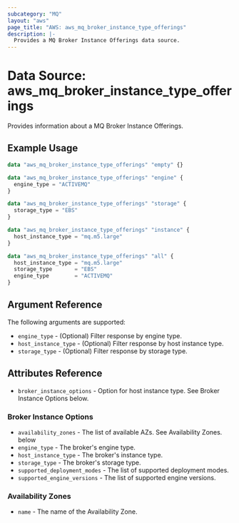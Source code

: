 ```yaml
---
subcategory: "MQ"
layout: "aws"
page_title: "AWS: aws_mq_broker_instance_type_offerings"
description: |-
  Provides a MQ Broker Instance Offerings data source.
---
```


# Data Source: aws_mq_broker_instance_type_offerings

Provides information about a MQ Broker Instance Offerings.

## Example Usage

```terraform
data "aws_mq_broker_instance_type_offerings" "empty" {}

data "aws_mq_broker_instance_type_offerings" "engine" {
  engine_type = "ACTIVEMQ"
}

data "aws_mq_broker_instance_type_offerings" "storage" {
  storage_type = "EBS"
}

data "aws_mq_broker_instance_type_offerings" "instance" {
  host_instance_type = "mq.m5.large"
}

data "aws_mq_broker_instance_type_offerings" "all" {
  host_instance_type = "mq.m5.large"
  storage_type       = "EBS"
  engine_type        = "ACTIVEMQ"
}
```

## Argument Reference

The following arguments are supported:

* `engine_type` - (Optional) Filter response by engine type.
* `host_instance_type` - (Optional) Filter response by host instance type.
* `storage_type` - (Optional) Filter response by storage type.

## Attributes Reference

* `broker_instance_options` -  Option for host instance type. See Broker Instance Options below.

### Broker Instance Options

* `availability_zones` - The list of available AZs. See Availability Zones. below
* `engine_type` - The broker's engine type.
* `host_instance_type` - The broker's instance type.
* `storage_type` - The broker's storage type.
* `supported_deployment_modes` - The list of supported deployment modes.
* `supported_engine_versions` - The list of supported engine versions.

### Availability Zones

* `name` - The name of the Availability Zone.